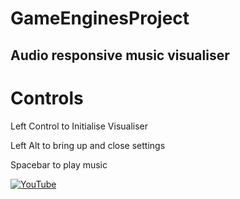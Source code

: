 # GameEnginesProject
 
## Audio responsive music visualiser

# Controls
Left Control to Initialise Visualiser

Left Alt to bring up and close settings

Spacebar to play music


[![YouTube](https://i.ytimg.com/vi/lwOOHoLiKTc/hqdefault.jpg?sqp=-oaymwEZCPYBEIoBSFXyq4qpAwsIARUAAIhCGAFwAQ==&rs=AOn4CLA2OJZsHgq_jVVtZjL_8enz-UfpHA)](https://www.youtube.com/watch?v=lwOOHoLiKTc)
